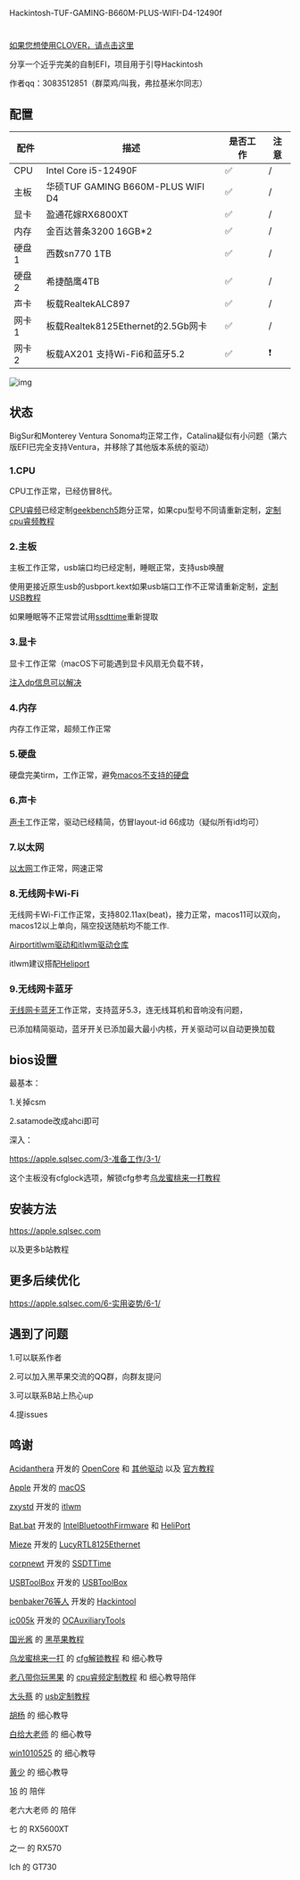 Hackintosh-TUF-GAMING-B660M-PLUS-WIFI-D4-12490f
#
 [如果您想使用CLOVER，请点击这里](https://github.com/dawalishi0821/Hackintosh-TUF-GAMING-B660M-PLUS-WIFI-D4-i5-12490F/tree/CLOVER)
 
分享一个近乎完美的自制EFI，项目用于引导Hackintosh

作者qq：3083512851（群菜鸡/叫我，弗拉基米尔同志）

## 配置

配件 | 描述 | 是否工作 | 注意
----|----|----|---
CPU | Intel Core i5-12490F |✅|/
主板 | 华硕TUF GAMING B660M-PLUS WIFI D4 |✅|/
显卡 | 盈通花嫁RX6800XT |✅|/
内存 | 金百达普条3200 16GB*2 |✅|/
硬盘1 | 西数sn770 1TB |✅|/
硬盘2 | 希捷酷鹰4TB  |✅|/
声卡 | 板载RealtekALC897 |✅|/
网卡1 | 板载Realtek8125Ethernet的2.5Gb网卡 |✅|/
网卡2 | 板载AX201 支持Wi-Fi6和蓝牙5.2 |✅|❗

![img](https://raw.githubusercontent.com/dawalishi0821/Hackintosh-TUF-GAMING-B660M-PLUS-WIFI-D4-i5-12490F/main/关于本机.png)

## 状态

BigSur和Monterey Ventura Sonoma均正常工作，Catalina疑似有小问题（第六版EFI已完全支持Ventura，并移除了其他版本系统的驱动）


### 1.CPU

CPU工作正常，已经仿冒8代。

[CPU睿频](https://github.com/acidanthera/CPUFriend)已经定制[geekbench5](https://www.geekbench.com)跑分正常，如果cpu型号不同请重新定制，[定制cpu睿频教程](https://www.bilibili.com/video/BV143411F7aJ/?share_source=copy_web&vd_source=89eb3ac3d3a5704fbe370f14fbc338ef)

### 2.主板

主板工作正常，usb端口均已经定制，睡眠正常，支持usb唤醒

使用更接近原生usb的usbport.kext如果usb端口工作不正常请重新定制，[定制USB教程](https://www.bilibili.com/video/BV1m3411b7JP/?share_source=copy_web&vd_source=89eb3ac3d3a5704fbe370f14fbc338ef)

如果睡眠等不正常尝试用[ssdttime](https://github.com/corpnewt/SSDTTime)重新提取

### 3.显卡

显卡工作正常（macOS下可能遇到显卡风扇无负载不转，

[注入dp信息可以解决](https://www.bilibili.com/video/BV1WT411A72F/?share_source=copy_web&vd_source=89eb3ac3d3a5704fbe370f14fbc338ef)

### 4.内存

内存工作正常，超频工作正常

### 5.硬盘

硬盘完美tirm，工作正常，避免[macos不支持的硬盘](https://hpglw.com/cdc6109c.html)

### 6.声卡

[声卡](https://github.com/acidanthera/AppleALC)工作正常，驱动已经精简，仿冒layout-id 66成功（疑似所有id均可）

### 7.以太网

[以太网](https://www.insanelymac.com/forum/files/file/1004-lucyrtl8125ethernet/)工作正常，网速正常

### 8.无线网卡Wi-Fi

无线网卡Wi-Fi工作正常，支持802.11ax(beat)，接力正常，macos11可以双向，macos12以上单向，隔空投送随航均不能工作.

[Airportitlwm驱动和itlwm驱动仓库](https://github.com/OpenIntelWireless/itlwm/releases)

itlwm建议搭配[Heliport](https://github.com/OpenIntelWireless/HeliPort)

### 9.无线网卡蓝牙

[无线网卡蓝牙](https://github.com/OpenIntelWireless/IntelBluetoothFirmware)工作正常，支持蓝牙5.3，连无线耳机和音响没有问题，

已添加精简驱动，蓝牙开关已添加最大最小内核，开关驱动可以自动更换加载


## bios设置

最基本：

1.关掉csm

2.satamode改成ahci即可

深入：

https://apple.sqlsec.com/3-准备工作/3-1/

这个主板没有cfglock选项，解锁cfg参考[乌龙蜜桃来一打教程](https://www.bilibili.com/video/BV1LV4y1N7jF/?share_source=copy_web&vd_source=89eb3ac3d3a5704fbe370f14fbc338ef)

## 安装方法

https://apple.sqlsec.com

以及更多b站教程

## 更多后续优化

https://apple.sqlsec.com/6-实用姿势/6-1/

## 遇到了问题

1.可以联系作者

2.可以加入黑苹果交流的QQ群，向群友提问

3.可以联系B站上热心up

4.提issues

## 鸣谢

[Acidanthera](https://github.com/acidanthera) 开发的 [OpenCore](https://github.com/acidanthera/OpenCorePkg) 和 [其他驱动](https://github.com/orgs/acidanthera/repositories) 以及 [官方教程](https://dortania.github.io/OpenCore-Install-Guide/)

[Apple](https://www.apple.com) 开发的 [macOS](https://www.apple.com/macos/)

[zxystd](https://github.com/zxystd) 开发的 [itlwm](https://github.com/OpenIntelWireless/itlwm)

[Bat.bat](https://github.com/williambj1) 开发的 [IntelBluetoothFirmware](https://github.com/OpenIntelWireless/IntelBluetoothFirmware) 和 [HeliPort](https://github.com/OpenIntelWireless/HeliPort)

[Mieze](https://www.insanelymac.com/forum/profile/983225-mieze/) 开发的 [LucyRTL8125Ethernet](https://www.insanelymac.com/forum/files/file/1004-lucyrtl8125ethernet/)

[corpnewt](https://github.com/corpnewt) 开发的 [SSDTTime](https://github.com/corpnewt/SSDTTime)

[USBToolBox](https://github.com/USBToolBox) 开发的 [USBToolBox](https://github.com/USBToolBox)

[benbaker76等人](https://github.com/benbaker76) 开发的 [Hackintool](https://github.com/benbaker76/Hackintool)

[ic005k](https://github.com/ic005k) 开发的 [OCAuxiliaryTools](https://github.com/ic005k/OCAuxiliaryTools)

[国光酱](https://space.bilibili.com/112842166?spm_id_from=333.337.0.0) 的 [黑苹果教程](https://apple.sqlsec.com)

[乌龙蜜桃来一打](https://space.bilibili.com/244390800?spm_id_from=333.337.0.0)  的  [cfg解锁教程](https://www.bilibili.com/video/BV1LV4y1N7jF/?spm_id_from=333.999.0.0&vd_source=1b694a12fb9af6d07f612a9c284e1867) 和 细心教导

[老八带你玩黑果](https://space.bilibili.com/504306154?spm_id_from=333.337.search-card.all.click) 的 [cpu睿频定制教程](https://www.bilibili.com/video/BV143411F7aJ/?spm_id_from=333.999.0.0&vd_source=1b694a12fb9af6d07f612a9c284e1867) 和 细心教导陪伴

[大头蔡](https://space.bilibili.com/16323318) 的 [usb定制教程](https://www.bilibili.com/video/BV1m3411b7JP/?spm_id_from=333.337.search-card.all.click&vd_source=1b694a12fb9af6d07f612a9c284e1867)

[胡杨](https://space.bilibili.com/597075281?spm_id_from=333.337.0.0) 的 细心教导

[白给大老师](https://space.bilibili.com/1314835603?spm_id_from=333.337.0.0) 的 细心教导

[win1010525](https://github.com/win1010525) 的 细心教导

[黄少](https://space.bilibili.com/621086526?spm_id_from=333.337.0.0) 的 细心教导

[16](https://github.com/shilu0718) 的 陪伴

老六大老师 的 陪伴

七 的 RX5600XT

之一 的 RX570

lch 的 GT730
